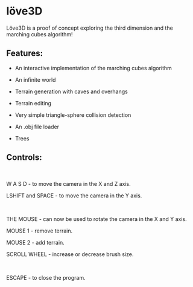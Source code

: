# löve3D
Löve3D is a proof of concept exploring the third dimension and the marching cubes algorithm!

## Features:

* An interactive implementation of the marching cubes algorithm

* An infinite world

* Terrain generation with caves and overhangs

* Terrain editing

* Very simple triangle-sphere collision detection

* An .obj file loader

* Trees

## Controls:

<br>

W A S D - to move the camera in the X and Z axis.

LSHIFT and SPACE - to move the camera in the Y axis.

<br>

THE MOUSE - can now be used to rotate the camera in the X and Y axis.

MOUSE 1 - remove terrain.

MOUSE 2 - add terrain.

SCROLL WHEEL - increase or decrease brush size.

<br>

ESCAPE - to close the program.

<br>